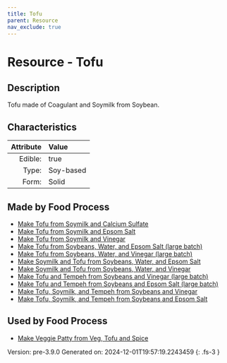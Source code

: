 ```yaml
---
title: Tofu
parent: Resource
nav_exclude: true
---
```

# Resource - Tofu

## Description
Tofu made of Coagulant and Soymilk from Soybean.

## Characteristics

| Attribute      | Value |
|--------:|:------|
|Edible:|true|
|Type:|Soy-based|
|Form:|Solid|
 



## Made by Food Process

- [Make Tofu from Soymilk and Calcium Sulfate](../food/make-tofu-from-soymilk-and-calcium-sulfate.html)
- [Make Tofu from Soymilk and Epsom Salt](../food/make-tofu-from-soymilk-and-epsom-salt.html)
- [Make Tofu from Soymilk and Vinegar](../food/make-tofu-from-soymilk-and-vinegar.html)
- [Make Tofu from Soybeans, Water, and Epsom Salt (large batch)](../food/make-tofu-from-soybeans--water--and-epsom-salt--large-batch-.html)
- [Make Tofu from Soybeans, Water, and Vinegar (large batch)](../food/make-tofu-from-soybeans--water--and-vinegar--large-batch-.html)
- [Make Soymilk and Tofu from Soybeans, Water, and Epsom Salt](../food/make-soymilk-and-tofu-from-soybeans--water--and-epsom-salt.html)
- [Make Soymilk and Tofu from Soybeans, Water, and Vinegar](../food/make-soymilk-and-tofu-from-soybeans--water--and-vinegar.html)
- [Make Tofu and Tempeh from Soybeans and Vinegar (large batch)](../food/make-tofu-and-tempeh-from-soybeans-and-vinegar--large-batch-.html)
- [Make Tofu and Tempeh from Soybeans and Epsom Salt (large batch)](../food/make-tofu-and-tempeh-from-soybeans-and-epsom-salt--large-batch-.html)
- [Make Tofu, Soymilk, and Tempeh from Soybeans and Vinegar](../food/make-tofu--soymilk--and-tempeh-from-soybeans-and-vinegar.html)
- [Make Tofu, Soymilk, and Tempeh from Soybeans and Epsom Salt](../food/make-tofu--soymilk--and-tempeh-from-soybeans-and-epsom-salt.html)

    
## Used by Food Process

- [Make Veggie Patty from Veg, Tofu and Spice](../food/make-veggie-patty-from-veg--tofu-and-spice.html)


Version: pre-3.9.0 Generated on: 2024-12-01T19:57:19.2243459
{: .fs-3 }
